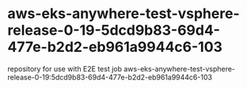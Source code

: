 # aws-eks-anywhere-test-vsphere-release-0-19-5dcd9b83-69d4-477e-b2d2-eb961a9944c6-103
repository for use with E2E test job aws-eks-anywhere-test-vsphere-release-0-19:5dcd9b83-69d4-477e-b2d2-eb961a9944c6-103
